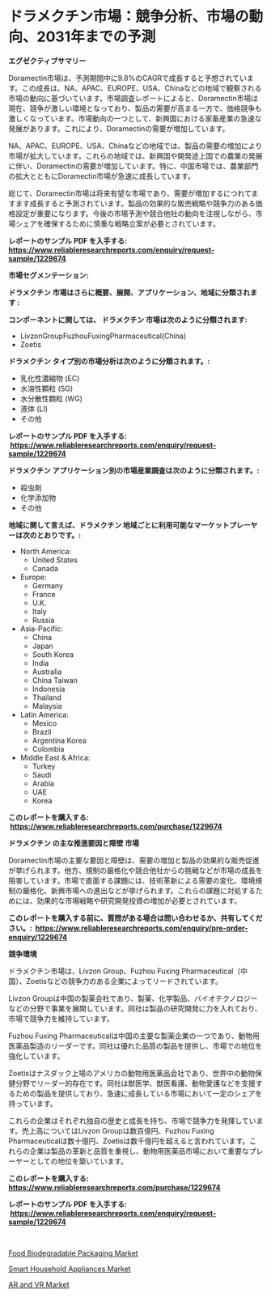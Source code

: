 <p><h1>ドラメクチン市場：競争分析、市場の動向、2031年までの予測</h1></p><p><strong>エグゼクティブサマリー</strong></p>
<p><p>Doramectin市場は、予測期間中に9.8%のCAGRで成長すると予想されています。この成長は、NA、APAC、EUROPE、USA、Chinaなどの地域で観察される市場の動向に基づいています。市場調査レポートによると、Doramectin市場は現在、競争が激しい環境となっており、製品の需要が高まる一方で、価格競争も激しくなっています。市場動向の一つとして、新興国における家畜産業の急速な発展があります。これにより、Doramectinの需要が増加しています。</p><p>NA、APAC、EUROPE、USA、Chinaなどの地域では、製品の需要の増加により市場が拡大しています。これらの地域では、新興国や開発途上国での農業の発展に伴い、Doramectinの需要が増加しています。特に、中国市場では、農業部門の拡大とともにDoramectin市場が急速に成長しています。</p><p>総じて、Doramectin市場は将来有望な市場であり、需要が増加するにつれてますます成長すると予測されています。製品の効果的な販売戦略や競争力のある価格設定が重要になります。今後の市場予測や競合他社の動向を注視しながら、市場シェアを確保するために慎重な戦略立案が必要とされています。</p></p>
<p><strong>レポートのサンプル PDF を入手する: <a href="https://www.reliableresearchreports.com/enquiry/request-sample/1229674">https://www.reliableresearchreports.com/enquiry/request-sample/1229674</a></strong></p>
<p><strong>市場セグメンテーション:</strong></p>
<p><strong> ドラメクチン 市場はさらに概要、展開、アプリケーション、地域に分類されます :</strong></p>
<p><strong>コンポーネントに関しては、 ドラメクチン 市場は次のように分類されます: &nbsp;</strong></p>
<p><ul><li>LivzonGroupFuzhouFuxingPharmaceutical(China)</li><li>Zoetis</li></ul></p>
<p><strong> ドラメクチン タイプ別の市場分析は次のように分類されます。:</strong></p>
<p><ul><li>乳化性濃縮物 (EC)</li><li>水溶性顆粒 (SG)</li><li>水分散性顆粒 (WG)</li><li>液体 (LI)</li><li>その他</li></ul></p>
<p><strong>レポートのサンプル PDF を入手する: &nbsp;<a href="https://www.reliableresearchreports.com/enquiry/request-sample/1229674">https://www.reliableresearchreports.com/enquiry/request-sample/1229674</a></strong></p>
<p><strong> ドラメクチン アプリケーション別の市場産業調査は次のように分類されます。:</strong></p>
<p><ul><li>殺虫剤</li><li>化学添加物</li><li>その他</li></ul></p>
<p><strong>地域に関して言えば、ドラメクチン 地域ごとに利用可能なマーケットプレーヤーは次のとおりです。:</strong></p>
<p><ul>
    <li>
        North America:
        <ul>
            <li>United States</li>
            <li>Canada</li>
        </ul>
    </li>
    <li>
        Europe:
        <ul>
            <li>Germany</li>
            <li>France</li>
            <li>U.K.</li>
            <li>Italy</li>
            <li>Russia</li>
        </ul>
    </li>
    <li>
        Asia-Pacific:
        <ul>
            <li>China</li>
            <li>Japan</li>
            <li>South Korea</li>
            <li>India</li>
            <li>Australia</li>
            <li>China Taiwan</li>
            <li>Indonesia</li>
            <li>Thailand</li>
            <li>Malaysia</li>
        </ul>
    </li>
    <li>
        Latin America:
        <ul>
            <li>Mexico</li>
            <li>Brazil</li>
            <li>Argentina Korea</li>
            <li>Colombia</li>
        </ul>
    </li>
    <li>
        Middle East & Africa:
        <ul>
            <li>Turkey</li>
            <li>Saudi</li>
            <li>Arabia</li>
            <li>UAE</li>
            <li>Korea</li>
        </ul>
    </li>
    </ul></p>
<p><strong>このレポートを購入する: &nbsp;<a href="https://www.reliableresearchreports.com/purchase/1229674">https://www.reliableresearchreports.com/purchase/1229674</a></strong></p>
<p><strong>ドラメクチン の主な推進要因と障壁 市場</strong></p>
<p><p>Doramectin市場の主要な要因と障壁は、需要の増加と製品の効果的な販売促進が挙げられます。他方、規制の厳格化や競合他社からの挑戦などが市場の成長を阻害しています。市場で直面する課題には、技術革新による需要の変化、環境規制の厳格化、新興市場への進出などが挙げられます。これらの課題に対処するためには、効果的な市場戦略や研究開発投資の増加が必要とされています。</p></p>
<p><strong>このレポートを購入する前に、質問がある場合は問い合わせるか、共有してください。:&nbsp; <a href="https://www.reliableresearchreports.com/enquiry/pre-order-enquiry/1229674">https://www.reliableresearchreports.com/enquiry/pre-order-enquiry/1229674</a></strong></p>
<p><strong>競争環境</strong></p>
<p><p>ドラメクチン市場は、Livzon Group、Fuzhou Fuxing Pharmaceutical（中国）、Zoetisなどの競争力のある企業によってリードされています。 </p><p>Livzon Groupは中国の製薬会社であり、製薬、化学製品、バイオテクノロジーなどの分野で事業を展開しています。同社は製品の研究開発に力を入れており、市場で競争力を維持しています。 </p><p>Fuzhou Fuxing Pharmaceuticalは中国の主要な製薬企業の一つであり、動物用医薬品製造のリーダーです。同社は優れた品質の製品を提供し、市場での地位を強化しています。 </p><p>Zoetisはナスダック上場のアメリカの動物用医薬品会社であり、世界中の動物保健分野でリーダー的存在です。同社は獣医学、獣医看護、動物愛護などを支援するための製品を提供しており、急速に成長している市場において一定のシェアを持っています。 </p><p>これらの企業はそれぞれ独自の歴史と成長を持ち、市場で競争力を発揮しています。売上高についてはLivzon Groupは数百億円、Fuzhou Fuxing Pharmaceuticalは数十億円、Zoetisは数千億円を超えると言われています。これらの企業は製品の革新と品質を重視し、動物用医薬品市場において重要なプレーヤーとしての地位を築いています。</p></p>
<p><strong>このレポートを購入する: &nbsp; <a href="https://www.reliableresearchreports.com/purchase/1229674">https://www.reliableresearchreports.com/purchase/1229674</a></strong></p>
<p><strong>レポートのサンプル PDF を入手する: &nbsp;<a href="https://www.reliableresearchreports.com/enquiry/request-sample/1229674">https://www.reliableresearchreports.com/enquiry/request-sample/1229674</a></strong><strong></strong></p>
<p>&nbsp;</p>
<p><p><a href="https://github.com/arionmp/Market-Research-Report-List-2/blob/main/food-biodegradable-packaging-market.md">Food Biodegradable Packaging Market</a></p><p><a href="https://github.com/pgtimber/Market-Research-Report-List-1/blob/main/smart-household-appliances-market.md">Smart Household Appliances Market</a></p><p><a href="https://github.com/markusgodoy/Market-Research-Report-List-2/blob/main/ar-and-vr-market.md">AR and VR Market</a></p></p>